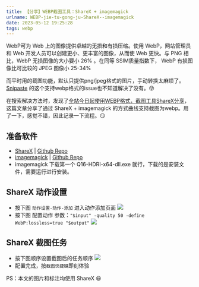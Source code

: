 ```yaml
---
title: 【分享】WEBP截图工具：ShareX + imagemagick
urlname: WEBP-jie-tu-gong-ju-ShareX--imagemagick
date: 2023-05-12 19:25:28
tags: webp
---
```

WebP可为 Web 上的图像提供卓越的无损和有损压缩。使用 WebP，网站管理员和 Web 开发人员可以创建更小、更丰富的图像，从而使 Web 更快。与 PNG 相比，WebP 无损图像的大小要小 26% 。在同等 SSIM质量指数下， WebP 有损图像比可比较的 JPEG 图像小 25-34%

而平时用的截图功能，默认只提供png/jpeg格式的图片，手动转换太麻烦了。[Snipaste](https://github.com/Snipaste/feedback/issues/878) 的这个支持webp格式的issue也不知道解决了没有。😜

在搜索解决方法时，发现了[全站今日起使用WEBP格式，截图工具ShareX分享](https://michaelliunsky.cn/258.html)，这篇文章分享了通过 ShareX + imagemagick 的方式曲线支持截图为webp。用了一下，感觉不错，因此记录一下流程。😏
## 准备软件
+ [ShareX](https://getsharex.com) | [Github Repo](https://github.com/ShareX/ShareX)
+ [imagemagick](https://imagemagick.org/script/download.php) | [Github Repo](https://github.com/ImageMagick/ImageMagick)
+ imagemagick 下载第一个 Q16-HDRI-x64-dll.exe 就行，下载的是安装文件，需要运行进行安装。
## ShareX 动作设置
+ 按下图 `动作设置-动作-添加` 进入动作添加页面
![](https://img.limour.top/2023/08/30/64ef27d72ea1a.webp)
+ 按下图 配置动作 参数：`"$input" -quality 50 -define WebP:lossless=true "$output"`
![](https://img.limour.top/2023/08/30/64ef27eedee2e.webp)
## ShareX 截图任务
+ 按下图顺序设置截图后的任务顺序
![](https://img.limour.top/2023/08/30/64ef2802aabb6.webp)
+ 配置完成，按`截图快捷键`即刻体验

PS：本文的图片和标注均使用 ShareX 😆